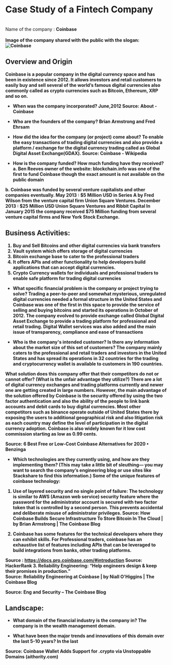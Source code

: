 # Case Study of a Fintech Company
<br/>Name of the company : <b>Coinbase<b><br/>
<br/>Image of the company shared with the public with the slogan:<br/>
![Coinbase](https://www.coinbase.com/img/og-default.jpg)

## Overview and Origin 
Coinbase is a popular company in the digital currency space and has been in existence since 2012. It allows investors and retail customers to easily buy and sell several of the world’s famous digital currencies also commonly called as crypto currencies such as Bitcoin, Ethereum, XRP and so on.




* When was the company incorporated? 
June,2012 
Source: About - Coinbase

* Who are the founders of the company? Brian Armstrong and Fred Ehrsam

* How did the idea for the company (or project) come about? 
To enable the easy transactions of trading digital currencies and also provide a platform / exchange for the digital currency trading called as Global Digital Asset Exchange(GDAX). 
Source: Coinbase - Wikipedia
* How is the company funded? How much funding have they received?
a.	 Ben Reeves owner of the website:  blockchain.info was one of the first to fund Coinbase though the exact amount is not available on the public domain

b.	Coinbase was funded by several venture capitalists and other companies eventually. May 2013 : $5 Million USD in Series A by Fred Wilson from the venture capital firm Union Square Ventures.
December 2013 : $25 Million USD Union Square Ventures and Ribbit Capital
In January 2015 the company received $75 Million funding from several venture capital firms and New York Stock Exchange.


## Business Activities: 
1.	Buy and Sell Bitcoins and other digital currencies via bank transfers
2.	Vault system which offers storage of digital currencies
3.	Bitcoin exchange base to cater to the professional traders
4.	It offers APIs and other functionality to help developers build applications that can accept digital currencies.
5.	Crypto Currency wallets for individuals and professional traders to enable safe platform for trading digital currencies
* What specific financial problem is the company or project trying to solve? 
Trading a peer-to-peer and somewhat mysterious, unregulated digital currencies needed a formal structure in the United States and Coinbase was one of the first in this space to provide the service of selling and buying bitcoins and started its operations in October of 2012. The company evolved to provide exchange called Global Digital Asset Exchange to provide a trading platform for professional and retail trading. Digital Wallet services was also added and the main issue of transparency, compliance and ease of transactions

* Who is the company's intended customer?  Is there any information about the market size of this set of customers?
The company mainly caters to the professional and retail traders and investors in the United States and has spread its operations in 32 countries for the trading and cryptocurrency wallet is available to customers in 190 countries.

What solution does this company offer that their competitors do not or cannot offer? (What is the unfair advantage they utilize?)
There are a lot of digital currency exchanges and trading platforms currently and newer one are getting created in large numbers. However, the main advantage of the solution offered by Coinbase is the security offered by using the two factor authentication and also the ability of the people to link bank accounts and debit cards to buy digital currencies. Most other competitors such as binance operate outside of United States there by exposing the users to additional geographical risk and also litigation risk as each country  may define the level of participation in the digital currency adoption. Coinbase is also widely known for it low cost commission starting as low as 0.99 cents.

Source: 6 Best Free or Low-Cost Coinbase Alternatives for 2020 • Benzinga
* Which technologies are they currently using, and how are they implementing them? (This may take a little bit of sleuthing–– you may want to search the company’s engineering blog or use sites like Stackshare to find this information.)
Some of the unique features of coinbase technology:
1.	Use of layered security and no single point of failure: The technology is similar to AWS (Amazon web service) security feature where the password for the administrator account is secured with two factor token that is controlled by a second person. This prevents accidental and deliberate misuse of administrator privileges. 
Source: How Coinbase Builds Secure Infrastructure To Store Bitcoin In The Cloud | by Brian Armstrong | The Coinbase Blog

2.	Coinbase has some features for the technical developers where they can exhibit skills. For Professional traders, coinbase has an exhaustive list of features including APIs that can be leveraged to build integrations from banks, other trading platforms.

Source : https://docs.pro.coinbase.com/#introduction
Source: HackerRank
3.	Reliability Engineering: “Help engineers design & keep their promises in production.”  
Source: Reliability Engineering at Coinbase | by Niall O'Higgins | The Coinbase Blog


Source: Eng and Security – The Coinbase Blog

## Landscape:

* What domain of the financial industry is the company in?
  The company is in the wealth management domain.

* What have been the major trends and innovations of this domain over the last 5-10 years?
In the last 

Source: Coinbase Wallet Adds Support for .crypto via Unstoppable Domains (aithority.com)

